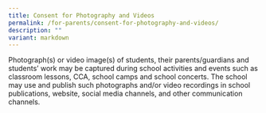 ```yaml
---
title: Consent for Photography and Videos
permalink: /for-parents/consent-for-photography-and-videos/
description: ""
variant: markdown
---
```

Photograph(s) or video image(s) of students, their parents/guardians and students’ work may be captured during school activities and events such as classroom lessons, CCA, school camps and school concerts. The school may use and publish such photographs and/or video recordings in school publications, website, social media channels, and other communication channels. 